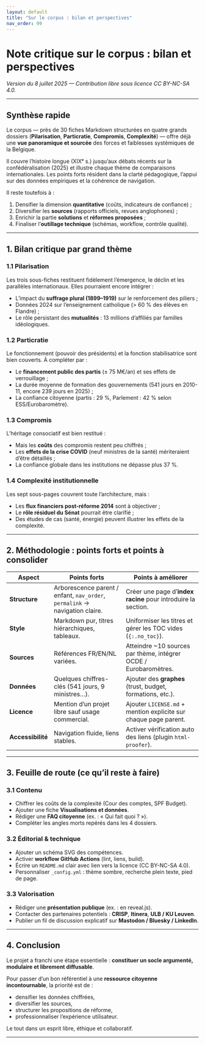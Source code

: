 ```yaml
---
layout: default
title: "Sur le corpus : bilan et perspectives"
nav_order: 99
---
```


# Note critique sur le corpus : bilan et perspectives

*Version du 8 juillet 2025 — Contribution libre sous licence CC BY-NC-SA 4.0.*

---

## Synthèse rapide

Le corpus — près de 30 fiches Markdown structurées en quatre grands dossiers (**Pilarisation**, **Particratie**, **Compromis**, **Complexité**) — offre déjà une **vue panoramique et sourcée** des forces et faiblesses systémiques de la Belgique.

Il couvre l’histoire longue (XIXᵉ s.) jusqu’aux débats récents sur la confédéralisation (2025) et illustre chaque thème de comparaisons internationales. Les points forts résident dans la clarté pédagogique, l’appui sur des données empiriques et la cohérence de navigation.

Il reste toutefois à :
1. Densifier la dimension **quantitative** (coûts, indicateurs de confiance) ;
2. Diversifier les **sources** (rapports officiels, revues anglophones) ;
3. Enrichir la partie **solutions** et **réformes proposées** ;
4. Finaliser l’**outillage technique** (schémas, workflow, contrôle qualité).

---

## 1. Bilan critique par grand thème

### 1.1 Pilarisation

Les trois sous-fiches restituent fidèlement l’émergence, le déclin et les parallèles internationaux. Elles pourraient encore intégrer :

- L’impact du **suffrage plural (1899–1919)** sur le renforcement des piliers ;
- Données 2024 sur l’enseignement catholique (> 60 % des élèves en Flandre) ;
- Le rôle persistant des **mutualités** : 13 millions d’affiliés par familles idéologiques.

### 1.2 Particratie

Le fonctionnement (pouvoir des présidents) et la fonction stabilisatrice sont bien couverts. À compléter par :

- Le **financement public des partis** (± 75 M€/an) et ses effets de verrouillage ;
- La durée moyenne de formation des gouvernements (541 jours en 2010-11, encore 239 jours en 2025) ;
- La confiance citoyenne (partis : 29 %, Parlement : 42 % selon ESS/Eurobaromètre).

### 1.3 Compromis

L’héritage consociatif est bien restitué :

- Mais les **coûts** des compromis restent peu chiffrés ;
- Les **effets de la crise COVID** (neuf ministres de la santé) mériteraient d’être détaillés ;
- La confiance globale dans les institutions ne dépasse plus 37 %.

### 1.4 Complexité institutionnelle

Les sept sous-pages couvrent toute l’architecture, mais :

- Les **flux financiers post-réforme 2014** sont à objectiver ;
- Le **rôle résiduel du Sénat** pourrait être clarifié ;
- Des études de cas (santé, énergie) peuvent illustrer les effets de la complexité.

---

## 2. Méthodologie : points forts et points à consolider

| Aspect           | Points forts                                                                  | Points à améliorer                                                |
|------------------|--------------------------------------------------------------------------------|-------------------------------------------------------------------|
| **Structure**     | Arborescence parent / enfant, `nav_order`, `permalink` → navigation claire.  | Créer une page d’**index racine** pour introduire la section.     |
| **Style**         | Markdown pur, titres hiérarchiques, tableaux.                                | Uniformiser les titres et gérer les TOC vides (`{:.no_toc}`).     |
| **Sources**       | Références FR/EN/NL variées.                                                  | Atteindre ~10 sources par thème, intégrer OCDE / Eurobaromètres. |
| **Données**       | Quelques chiffres-clés (541 jours, 9 ministres…).                             | Ajouter des **graphes** (trust, budget, formations, etc.).        |
| **Licence**       | Mention d’un projet libre sauf usage commercial.                              | Ajouter `LICENSE.md` + mention explicite sur chaque page parent. |
| **Accessibilité** | Navigation fluide, liens stables.                                             | Activer vérification auto des liens (plugin `html-proofer`).      |

---

## 3. Feuille de route (ce qu’il reste à faire)

### 3.1 Contenu

- Chiffrer les coûts de la complexité (Cour des comptes, SPF Budget).
- Ajouter une fiche **Visualisations et données**.
- Rédiger une **FAQ citoyenne** (ex. : « Qui fait quoi ? »).
- Compléter les angles morts repérés dans les 4 dossiers.

### 3.2 Éditorial & technique

- Ajouter un schéma SVG des compétences.
- Activer **workflow GitHub Actions** (lint, liens, build).
- Écrire un `README.md` clair avec lien vers la licence (CC BY-NC-SA 4.0).
- Personnaliser `_config.yml` : thème sombre, recherche plein texte, pied de page.

### 3.3 Valorisation

- Rédiger une **présentation publique** (ex. : en reveal.js).
- Contacter des partenaires potentiels : **CRISP**, **Itinera**, **ULB / KU Leuven**.
- Publier un fil de discussion explicatif sur **Mastodon / Bluesky / LinkedIn**.

---

## 4. Conclusion

Le projet a franchi une étape essentielle : **constituer un socle argumenté, modulaire et librement diffusable**.

Pour passer d’un bon référentiel à une **ressource citoyenne incontournable**, la priorité est de :
- densifier les données chiffrées,
- diversifier les sources,
- structurer les propositions de réforme,
- professionnaliser l’expérience utilisateur.

Le tout dans un esprit libre, éthique et collaboratif.

---

